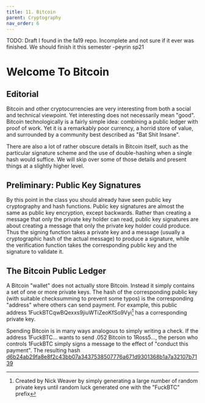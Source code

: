 ```yaml
---
title: 11. Bitcoin
parent: Cryptography
nav_order: 6
---
```


TODO: Draft I found in the fa19 repo. Incomplete and not sure if it ever was
finished. We should finish it this semester -peyrin sp21

# Welcome To Bitcoin

## Editorial

Bitcoin and other cryptocurrencies are very interesting from both a social and
technical viewpoint. Yet interesting does not necessarily mean "good". Bitcoin
technologically is a fairly simple idea: combining a public ledger with proof of
work. Yet it is a remarkably poor currency, a horrid store of value, and
surrounded by a community best described as "Bat Shit Insane".

There are also a lot of rather obscure details in Bitcoin itself, such as the
particular signature scheme and the use of double-hashing when a single hash
would suffice. We will skip over some of those details and present things at a
slightly higher level.

## Preliminary: Public Key Signatures

By this point in the class you should already have seen public key cryptography
and hash functions. Public key signatures are almost the same as public key
encryption, except backwards. Rather than creating a message that only the
private key holder can read, public key signatures are about creating a message
that only the private key holder could produce. Thus the signing function takes
a private key and a message (usually a cryptographic hash of the actual message)
to produce a signature, while the verification function takes the corresponding
public key and the signature to validate it.

## The Bitcoin Public Ledger

A Bitcoin "wallet" does not actually store Bitcoin. Instead it simply contains a
set of one or more private keys. The hash of the corresponding public key (with
suitable checksumming to prevent some typos) is the corresponding "address"
where others can send payment. For example, this public address
1FuckBTCqwBQexxs9jiuWTiZeoKfSo9Vyi[^1] has a corresponding private key.

Spending Bitcoin is in many ways analogous to simply writing a check. If the
address 1FuckBTC\... wants to send .052 Bitcoin to 1Ross5\..., the person who
controls 1FuckBTC simply signs a message to the effect of "conduct this
payment". The resulting hash
[d6b24ab29fa8e8f2c43bb07a3437538507776a671d9301368b1a7a32107b7139](https://blockchain.info/tx/d6b24ab29fa8e8f2c43bb07a3437538507776a671d9301368b1a7a32107b7139?show_adv=true)

[^1]:
    Created by Nick Weaver by simply generating a large number of random private
    keys until random luck generated one with the "FuckBTC" prefix
